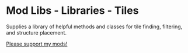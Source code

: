 # Mod Libs - Libraries - Tiles

Supplies a library of helpful methods and classes for tile finding, filtering, and structure placement.

[Please support my mods!](https://forums.terraria.org/index.php?threads/hamstars-mods-past-present-and-future.63713/)
